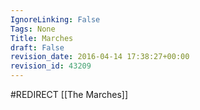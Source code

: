 ```yaml
---
IgnoreLinking: False
Tags: None
Title: Marches
draft: False
revision_date: 2016-04-14 17:38:27+00:00
revision_id: 43209
---
```


#REDIRECT [[The Marches]]